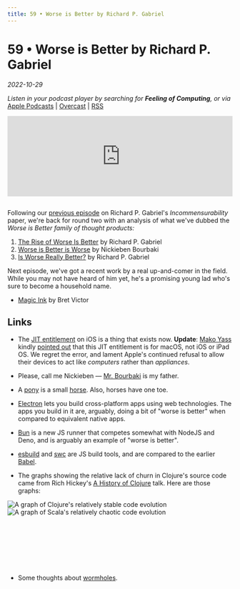 ```yaml
---
title: 59 • Worse is Better by Richard P. Gabriel
---
```


# 59 • Worse is Better by Richard P. Gabriel

_2022-10-29_

_Listen in your podcast player by searching for **Feeling of Computing**, or via_ [Apple Podcasts](https://podcasts.apple.com/podcast/future-of-coding/id1265527976) \| [Overcast](https://overcast.fm/itunes1265527976) \| [RSS](https://omny.fm/shows/future-of-coding/playlists/podcast.rss)

<iframe src="https://omny.fm/shows/future-of-coding/worse-is-better-by-richard-p-gabriel/embed" width="100%" height="180" frameborder="0" style="margin-bottom: 1em"></iframe>

Following our [previous episode](/episodes/058) on Richard P. Gabriel's *Incommensurability* paper, we're back for round two with an analysis of what we've dubbed the _Worse is Better family of thought products:_

1. [The Rise of Worse Is Better](https://dreamsongs.com/RiseOfWorseIsBetter.html) by Richard P. Gabriel
2. [Worse is Better is Worse](https://www.dreamsongs.com/Files/worse-is-worse.pdf) by Nickieben Bourbaki
3. [Is Worse Really Better?](https://www.dreamsongs.com/Files/IsWorseReallyBetter.pdf) by Richard P. Gabriel

Next episode, we've got a recent work by a real up-and-comer in the field. While you may not have heard of him yet, he's a promising young lad who's sure to become a household name.

* [Magic Ink](http://worrydream.com/MagicInk/) by Bret Victor

## Links

* The [JIT entitlement](https://developer.apple.com/documentation/bundleresources/entitlements/com_apple_security_cs_allow-jit) on iOS is a thing that exists now. **Update**: [Mako Yass](http://makopool.com) kindly [pointed out](https://linen.futureofcoding.org/t/4787501/the-recent-interview-on-worse-is-better-mentioned-that-ios-r) that this JIT entitlement is for macOS, not iOS or iPad OS. We regret the error, and lament Apple's continued refusal to allow their devices to act like _computers_ rather than _appliances_.

* Please, call me Nickieben — [Mr. Bourbaki](https://en.wikipedia.org/wiki/Nicolas_Bourbaki) is my father.

* A [pony](https://en.wikipedia.org/wiki/Pony) is a small [horse](https://en.wikipedia.org/wiki/Horse). Also, horses have one toe.

* [Electron](https://www.electronjs.org) lets you build cross-platform apps using web technologies. The apps you build in it are, arguably, doing a bit of "worse is better" when compared to equivalent native apps.

* [Bun](https://bun.sh) is a new JS runner that competes somewhat with NodeJS and Deno, and is arguably an example of "worse is better".

* [esbuild](https://esbuild.github.io) and [swc](https://swc.rs) are JS build tools, and are compared to the earlier [Babel](https://babeljs.io).

* The graphs showing the relative lack of churn in Clojure's source code came from Rich Hickey's [A History of Clojure](https://www.youtube.com/watch?v=nD-QHbRWcoM) talk. Here are those graphs:

![A graph of Clojure's relatively stable code evolution](/episodes/059/hickey-clojure.png)
![A graph of Scala's relatively chaotic code evolution](/episodes/059/hickey-scala.png)

<br>
<br>
<br>
<br>
<br>
<br>

* Some thoughts about [wormholes](https://ivanish.ca/wormhole).

<br>
<br>
<br>
